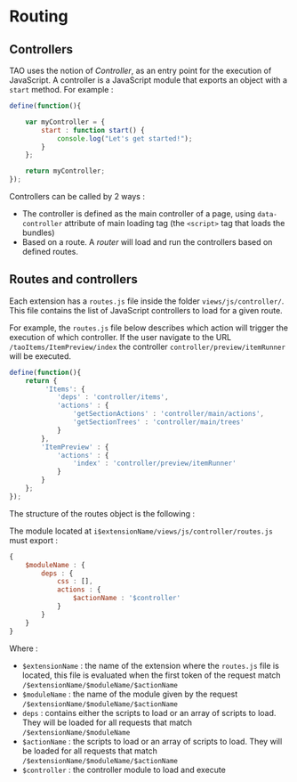 <!--
authors:
    - "Bertrand Chevrier"
tags:
   - "Frontend":
        - "Frontend Architecture"
-->
# Routing

## Controllers

TAO uses the notion of _Controller_, as an entry point for the execution of JavaScript.
A controller is a JavaScript module that exports an object with a `start` method.
For example :

```js
define(function(){

    var myController = {
        start : function start() {
            console.log("Let's get started!");
        }
    };

    return myController;
});
```

Controllers can be called by 2 ways :

  - The controller is defined as the main controller of a page, using `data-controller` attribute of main loading tag (the `<script>` tag that loads the bundles)
  - Based on a route. A _router_ will load and run the controllers based on defined routes.


## Routes and controllers

Each extension has a `routes.js` file inside the folder `views/js/controller/`. This file contains the list of JavaScript controllers to load for a given route.

For example, the `routes.js` file below describes which action will trigger the execution of which controller. If the user navigate to the URL `/taoItems/ItemPreview/index` the controller `controller/preview/itemRunner` will be executed.

```js
define(function(){
    return {
         'Items': {
            'deps' : 'controller/items',
            'actions' : {
                'getSectionActions' : 'controller/main/actions',
                'getSectionTrees' : 'controller/main/trees'
            }
        },
        'ItemPreview' : {
            'actions' : {
                'index' : 'controller/preview/itemRunner'
            }
        }
    };
});
```

The structure of the routes object is the following :

The module located at `i$extensionName/views/js/controller/routes.js` must export :

```js
{
    $moduleName : {
        deps : {
            css : [],
            actions : {
                $actionName : '$controller'
            }
        }
    }
}
```

Where :

 - `$extensionName` : the name of the extension where the `routes.js` file is located, this file is evaluated when the first token of the request match `/$extensionName/$moduleName/$actionName`
 - `$moduleName` : the name of the module given by the request `/$extensionName/$moduleName/$actionName`
 -  `deps` : contains either the scripts to load or an array of scripts to load. They will be loaded for all requests that match `/$extensionName/$moduleName`
 - `$actionName` : the scripts to load or an array of scripts to load. They will be loaded for all requests that match `/$extensionName/$moduleName/$actionName`
 - `$controller` : the controller module to load and execute


